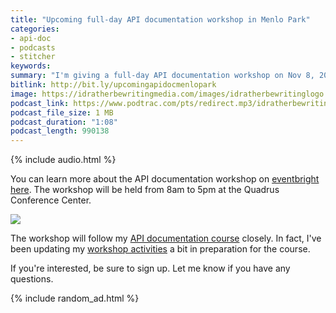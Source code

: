 ```yaml
---
title: "Upcoming full-day API documentation workshop in Menlo Park"
categories:
- api-doc
- podcasts
- stitcher
keywords:
summary: "I'm giving a full-day API documentation workshop on Nov 8, 2018, in Menlo Park, California, in coordination with Scott Abel (aka, The Content Wrangler). There are still a few open spots left in the workshop."
bitlink: http://bit.ly/upcomingapidocmenlopark
image: https://idratherbewritingmedia.com/images/idratherbewritinglogo.png
podcast_link: https://www.podtrac.com/pts/redirect.mp3/idratherbewritingmedia.com/podcasts/upcomingapidocworkshopmenlopark.mp3
podcast_file_size: 1 MB
podcast_duration: "1:08"
podcast_length: 990138
---
```


{% include audio.html %}

You can learn more about the API documentation workshop on [eventbright here](https://www.eventbrite.com/e/documenting-rest-apis-a-jumpstart-workshop-for-technical-writers-tickets-49216045517). The workshop will be held from 8am to 5pm at the Quadrus Conference Center.

<a href="https://www.eventbrite.com/e/documenting-rest-apis-a-jumpstart-workshop-for-technical-writers-tickets-49216045517"><img src="https://idratherbewritingmedia.com/images/upcomingapiworkshopmenlopark.jpg" /></a>

The workshop will follow my [API documentation course](/learnapidoc/) closely. In fact, I've been updating my [workshop activities](/learnapidoc/docapis_workshop_activities.html) a bit in preparation for the course.

If you're interested, be sure to sign up. Let me know if you have any questions.

{% include random_ad.html %}

